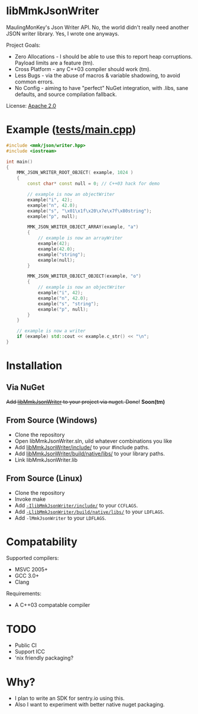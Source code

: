 # libMmkJsonWriter

MaulingMonKey's Json Writer API.  No, the world didn't really need another JSON writer library.  Yes, I wrote one anyways.

Project Goals:
- Zero Allocations - I should be able to use this to report heap corruptions.  Payload limits are a feature (tm).
- Cross Platform - any C++03 compiler should work (tm).
- Less Bugs - via the abuse of macros & variable shadowing, to avoid common errors.
- No Config - aiming to have "perfect" NuGet integration, with .libs, sane defaults, and source compilation fallback.

License: [Apache 2.0](LICENSE.txt)

# Example ([tests/main.cpp](tests/main.cpp))

```cpp
#include <mmk/json/writer.hpp>
#include <iostream>

int main()
{
	MMK_JSON_WRITER_ROOT_OBJECT( example, 1024 )
	{
		const char* const null = 0; // C++03 hack for demo

		// example is now an objectWriter
		example("i", 42);
		example("n", 42.0);
		example("s", "\x01\x1f\x20\x7e\x7f\x80string");
		example("p", null);

		MMK_JSON_WRITER_OBJECT_ARRAY(example, "a")
		{
			// example is now an arrayWriter
			example(42);
			example(42.0);
			example("string");
			example(null);
		}

		MMK_JSON_WRITER_OBJECT_OBJECT(example, "o")
		{
			// example is now an objectWriter
			example("i", 42);
			example("n", 42.0);
			example("s", "string");
			example("p", null);
		}
	}

	// example is now a writer
	if (example) std::cout << example.c_str() << "\n";
}
```

# Installation

## Via NuGet
<strike>Add [libMmkJsonWriter](https://www.nuget.org/packages/libMmkJsonWriter/) to your project via nuget.  Done!</strike> **Soon(tm)**

## From Source (Windows)
- Clone the repository
- Open libMmkJsonWriter.sln, uild whatever combinations you like
- Add [libMmkJsonWriter/include/](libMmkJsonWriter/include/) to your #include paths.
- Add [libMmkJsonWriter/build/native/libs/](libMmkJsonWriter/build/native/libs/) to your library paths.
- Link libMmkJsonWriter.lib

## From Source (Linux)
- Clone the repository
- Invoke make
- Add [`-IlibMmkJsonWriter/include/`](libMmkJsonWriter/include/) to your `CCFLAGS`.
- Add [`-LlibMmkJsonWriter/build/native/libs/`](libMmkJsonWriter/build/native/libs/) to your `LDFLAGS`.
- Add `-lMmkJsonWriter` to your `LDFLAGS`.

# Compatability

Supported compilers:
- MSVC 2005+
- GCC 3.0+
- Clang

Requirements:
- A C++03 compatable compiler

# TODO

- Public CI
- Support ICC
- 'nix friendly packaging?

# Why?

- I plan to write an SDK for sentry.io using this.
- Also I want to experiment with better native nuget packaging.
